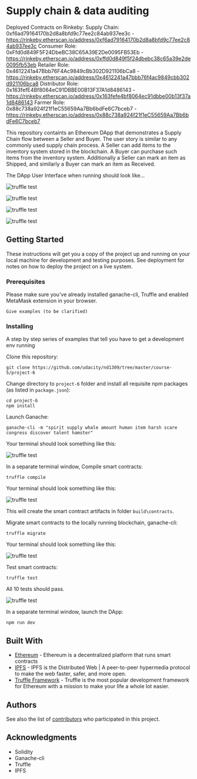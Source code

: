 # Supply chain & data auditing

Deployed Contracts on Rinkeby: 
Supply Chain: 0xf6ad79164170b2d8a8bfd9c77ee2c84ab937ee3c - https://rinkeby.etherscan.io/address/0xf6ad79164170b2d8a8bfd9c77ee2c84ab937ee3c
Consumer Role: 0xFfd0d849F5F24DbeBC38C65A39E2De0095FB53Eb - https://rinkeby.etherscan.io/address/0xffd0d849f5f24dbebc38c65a39e2de0095fb53eb
Retailer Role: 0x4612241a47Bbb76F4Ac9849cBb302D921106bCa8 - https://rinkeby.etherscan.io/address/0x4612241a47bbb76f4ac9849cbb302d921106bca8
Distributor Role: 0x163fefE4Bf8064eC91DBBE00B13F37A1d8486143 - https://rinkeby.etherscan.io/address/0x163fefe4bf8064ec91dbbe00b13f37a1d8486143
Farmer Role: 0x88c738a924f21f1eC55659Aa7Bb6bdFe6C7bceb7 - https://rinkeby.etherscan.io/address/0x88c738a924f21f1eC55659Aa7Bb6bdFe6C7bceb7



This repository containts an Ethereum DApp that demonstrates a Supply Chain flow between a Seller and Buyer. The user story is similar to any commonly used supply chain process. A Seller can add items to the inventory system stored in the blockchain. A Buyer can purchase such items from the inventory system. Additionally a Seller can mark an item as Shipped, and similarly a Buyer can mark an item as Received.

The DApp User Interface when running should look like...

![truffle test](images/ftc_product_overview.png)

![truffle test](images/ftc_farm_details.png)

![truffle test](images/ftc_product_details.png)

![truffle test](images/ftc_transaction_history.png)


## Getting Started

These instructions will get you a copy of the project up and running on your local machine for development and testing purposes. See deployment for notes on how to deploy the project on a live system.

### Prerequisites

Please make sure you've already installed ganache-cli, Truffle and enabled MetaMask extension in your browser.

```
Give examples (to be clarified)
```

### Installing

A step by step series of examples that tell you have to get a development env running

Clone this repository:

```
git clone https://github.com/udacity/nd1309/tree/master/course-5/project-6
```

Change directory to ```project-6``` folder and install all requisite npm packages (as listed in ```package.json```):

```
cd project-6
npm install
```

Launch Ganache:

```
ganache-cli -m "spirit supply whale amount human item harsh scare congress discover talent hamster"
```

Your terminal should look something like this:

![truffle test](images/ganache-cli.png)

In a separate terminal window, Compile smart contracts:

```
truffle compile
```

Your terminal should look something like this:

![truffle test](images/truffle_compile.png)

This will create the smart contract artifacts in folder ```build\contracts```.

Migrate smart contracts to the locally running blockchain, ganache-cli:

```
truffle migrate
```

Your terminal should look something like this:

![truffle test](images/truffle_migrate.png)

Test smart contracts:

```
truffle test
```

All 10 tests should pass.

![truffle test](images/truffle_test.png)

In a separate terminal window, launch the DApp:

```
npm run dev
```

## Built With

* [Ethereum](https://www.ethereum.org/) - Ethereum is a decentralized platform that runs smart contracts
* [IPFS](https://ipfs.io/) - IPFS is the Distributed Web | A peer-to-peer hypermedia protocol
to make the web faster, safer, and more open.
* [Truffle Framework](http://truffleframework.com/) - Truffle is the most popular development framework for Ethereum with a mission to make your life a whole lot easier.


## Authors

See also the list of [contributors](https://github.com/your/project/contributors.md) who participated in this project.

## Acknowledgments

* Solidity
* Ganache-cli
* Truffle
* IPFS
